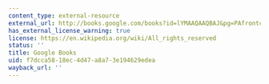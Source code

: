 ```yaml
---
content_type: external-resource
external_url: http://books.google.com/books?id=lYMAAQAAQBAJ&pg=PAfrontcover
has_external_license_warning: true
license: https://en.wikipedia.org/wiki/All_rights_reserved
status: ''
title: Google Books
uid: f7dcca58-18ec-4d47-a8a7-3e194629edea
wayback_url: ''
---
```

